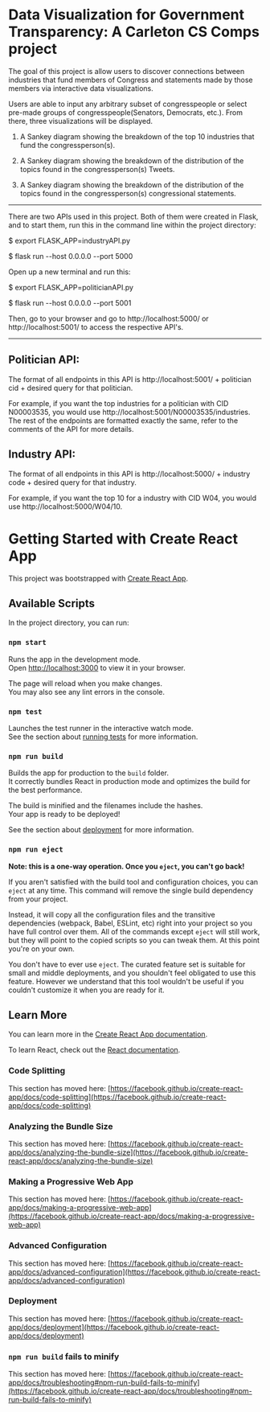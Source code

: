 # Data Visualization for Government Transparency: A Carleton CS Comps project #

The goal of this project is allow users to discover connections between industries that fund members of Congress and statements made by those members via interactive data visualizations.

Users are able to input any arbitrary subset of congresspeople or select pre-made groups of congresspeople(Senators, Democrats, etc.). From there, three visualizations will be displayed.

1. A Sankey diagram showing the breakdown of the top 10 industries that fund the congressperson(s).

2. A Sankey diagram showing the breakdown of the distribution of the topics found in the congressperson(s) Tweets.

3. A Sankey diagram showing the breakdown of the distribution of the topics found in the congressperson(s) congressional statements.


---

There are two APIs used in this project. Both of them were created in Flask, and to start them, run this in the command line within the project directory:

$ export FLASK_APP=industryAPI.py

$ flask run --host 0.0.0.0 --port 5000

Open up a new terminal and run this:

$ export FLASK_APP=politicianAPI.py

$ flask run --host 0.0.0.0 --port 5001

Then, go to your browser and go to http://localhost:5000/ or http://localhost:5001/ to access the respective API's. 

___

## Politician API:

The format of all endpoints in this API is http://localhost:5001/ + politician cid + desired query for that politician.

For example, if you want the top industries for a politician with CID N00003535, you would use http://localhost:5001/N00003535/industries. The rest of the endpoints are formatted exactly the same, refer to the comments of the API for more details.

## Industry API:

The format of all endpoints in this API is http://localhost:5000/ + industry code + desired query for that industry.

For example, if you want the top 10 for a industry with CID W04, you would use http://localhost:5000/W04/10. 

# Getting Started with Create React App

This project was bootstrapped with [Create React App](https://github.com/facebook/create-react-app).

## Available Scripts

In the project directory, you can run:

### `npm start`

Runs the app in the development mode.\
Open [http://localhost:3000](http://localhost:3000) to view it in your browser.

The page will reload when you make changes.\
You may also see any lint errors in the console.

### `npm test`

Launches the test runner in the interactive watch mode.\
See the section about [running tests](https://facebook.github.io/create-react-app/docs/running-tests) for more information.

### `npm run build`

Builds the app for production to the `build` folder.\
It correctly bundles React in production mode and optimizes the build for the best performance.

The build is minified and the filenames include the hashes.\
Your app is ready to be deployed!

See the section about [deployment](https://facebook.github.io/create-react-app/docs/deployment) for more information.

### `npm run eject`

**Note: this is a one-way operation. Once you `eject`, you can't go back!**

If you aren't satisfied with the build tool and configuration choices, you can `eject` at any time. This command will remove the single build dependency from your project.

Instead, it will copy all the configuration files and the transitive dependencies (webpack, Babel, ESLint, etc) right into your project so you have full control over them. All of the commands except `eject` will still work, but they will point to the copied scripts so you can tweak them. At this point you're on your own.

You don't have to ever use `eject`. The curated feature set is suitable for small and middle deployments, and you shouldn't feel obligated to use this feature. However we understand that this tool wouldn't be useful if you couldn't customize it when you are ready for it.

## Learn More

You can learn more in the [Create React App documentation](https://facebook.github.io/create-react-app/docs/getting-started).

To learn React, check out the [React documentation](https://reactjs.org/).

### Code Splitting

This section has moved here: [https://facebook.github.io/create-react-app/docs/code-splitting](https://facebook.github.io/create-react-app/docs/code-splitting)

### Analyzing the Bundle Size

This section has moved here: [https://facebook.github.io/create-react-app/docs/analyzing-the-bundle-size](https://facebook.github.io/create-react-app/docs/analyzing-the-bundle-size)

### Making a Progressive Web App

This section has moved here: [https://facebook.github.io/create-react-app/docs/making-a-progressive-web-app](https://facebook.github.io/create-react-app/docs/making-a-progressive-web-app)

### Advanced Configuration

This section has moved here: [https://facebook.github.io/create-react-app/docs/advanced-configuration](https://facebook.github.io/create-react-app/docs/advanced-configuration)

### Deployment

This section has moved here: [https://facebook.github.io/create-react-app/docs/deployment](https://facebook.github.io/create-react-app/docs/deployment)

### `npm run build` fails to minify

This section has moved here: [https://facebook.github.io/create-react-app/docs/troubleshooting#npm-run-build-fails-to-minify](https://facebook.github.io/create-react-app/docs/troubleshooting#npm-run-build-fails-to-minify)

